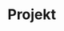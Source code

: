 # Projekt
<div>
  <h1 style="border:3px; border-style:solid; border-color:#FF0000; padding: 1em;>Creating database</h1>
  <h2>dotnet ef database update</h2>
</div>
